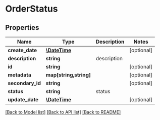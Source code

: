 # OrderStatus

## Properties
Name | Type | Description | Notes
------------ | ------------- | ------------- | -------------
**create_date** | [**\DateTime**](\DateTime.md) |  | [optional] 
**description** | **string** | description | 
**id** | **string** |  | [optional] 
**metadata** | **map[string,string]** |  | [optional] 
**secondary_id** | **string** |  | [optional] 
**status** | **string** | status | 
**update_date** | [**\DateTime**](\DateTime.md) |  | [optional] 

[[Back to Model list]](../README.md#documentation-for-models) [[Back to API list]](../README.md#documentation-for-api-endpoints) [[Back to README]](../README.md)


